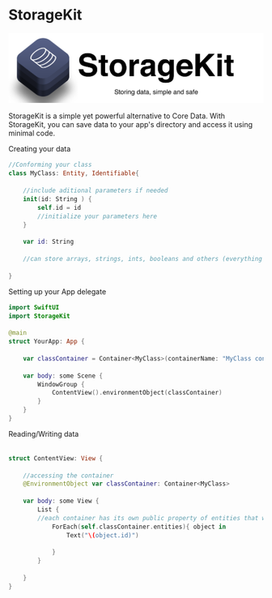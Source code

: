 # StorageKit

![Header](Resources/StorageKit-Header.png)

StorageKit is a simple yet powerful alternative to Core Data. With StorageKit, you can save data to your app's directory and access it using minimal code.


Creating your data

```swift
//Conforming your class 
class MyClass: Entity, Identifiable{
    
    //include aditional parameters if needed
    init(id: String ) {
        self.id = id
        //initialize your parameters here
    }
    
    var id: String
    
    //can store arrays, strings, ints, booleans and others (everything that conforms to codable)
    
}
```


Setting up your App delegate 
```swift
import SwiftUI
import StorageKit

@main
struct YourApp: App {
    
    var classContainer = Container<MyClass>(containerName: "MyClass container")
    
    var body: some Scene {
        WindowGroup {
            ContentView().environmentObject(classContainer)
        }
    }
}
```

Reading/Writing data 

```swift

struct ContentView: View {

    //accessing the container
    @EnvironmentObject var classContainer: Container<MyClass>

    var body: some View {
        List {
        //each container has its own public property of entities that works as a list, a dictionary is also created
            ForEach(self.classContainer.entities){ object in
                Text("\(object.id)")

            }
        }
            
    }
} 
